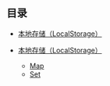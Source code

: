 ## 目录

* [本地存储（LocalStorage）](javascript-localstorage.md)

* [本地存储（LocalStorage）](javascript/localstorage.md)
    * [Map](javascript/map.md)
    * [Set](javascript/set.md)